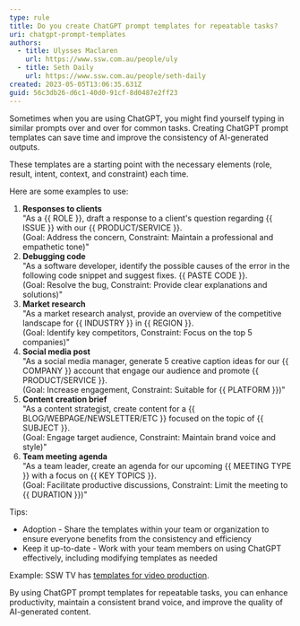 ```yaml
---
type: rule
title: Do you create ChatGPT prompt templates for repeatable tasks?
uri: chatgpt-prompt-templates
authors:
  - title: Ulysses Maclaren
    url: https://www.ssw.com.au/people/uly
  - title: Seth Daily
    url: https://www.ssw.com.au/people/seth-daily
created: 2023-05-05T13:06:35.631Z
guid: 56c3db26-d6c1-40d0-91cf-8d0487e2ff23
---
```

Sometimes when you are using ChatGPT, you might find yourself typing in similar prompts over and over for common tasks. Creating ChatGPT prompt templates can save time and improve the consistency of AI-generated outputs. 

<!--endintro-->

These templates are a starting point with the necessary elements (role, result, intent, context, and constraint) each time.

Here are some examples to use:

1. **Responses to clients**  
   "As a {{ ROLE }}, draft a response to a client's question regarding {{ ISSUE }} with our {{ PRODUCT/SERVICE }}.   
   (Goal: Address the concern, Constraint: Maintain a professional and empathetic tone)" 
2. **Debugging code**  
   "As a software developer, identify the possible causes of the error in the following code snippet and suggest fixes. {{ PASTE CODE }}.    
   (Goal: Resolve the bug, Constraint: Provide clear explanations and solutions)" 
3. **Market research**  
   "As a market research analyst, provide an overview of the competitive landscape for {{ INDUSTRY }} in {{ REGION }}.  
   (Goal: Identify key competitors, Constraint: Focus on the top 5 companies)" 
4. **Social media post**  
   "As a social media manager, generate 5 creative caption ideas for our {{ COMPANY }} account that engage our audience and promote {{ PRODUCT/SERVICE }}.  
   (Goal: Increase engagement, Constraint: Suitable for {{ PLATFORM }})"
5. **Content creation brief**  
   "As a content strategist, create content for a {{ BLOG/WEBPAGE/NEWSLETTER/ETC }} focused on the topic of {{ SUBJECT }}. \
   (Goal: Engage target audience, Constraint: Maintain brand voice and style)"
6. **Team meeting agenda**  
   "As a team leader, create an agenda for our upcoming {{ MEETING TYPE }} with a focus on {{ KEY TOPICS }}.  
   (Goal: Facilitate productive discussions, Constraint: Limit the meeting to {{ DURATION }})"

Tips:

* Adoption - Share the templates within your team or organization to ensure everyone benefits from the consistency and efficiency 
* Keep it up-to-date - Work with your team members on using ChatGPT effectively, including modifying templates as needed 

Example: SSW TV has [templates for video production](/chatgpt-prompts-for-video-production).

By using ChatGPT prompt templates for repeatable tasks, you can enhance productivity, maintain a consistent brand voice, and improve the quality of AI-generated content.